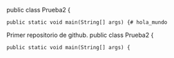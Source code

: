 public class Prueba2 {

	public static void main(String[] args) {# hola_mundo
Primer repositorio de github.
public class Prueba2 {

	public static void main(String[] args) {
